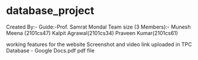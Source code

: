 # database_project
Created By:-
Guide:-Prof. Samrat Mondal
Team size (3 Members):-
Munesh Meena (2101cs47)
Kalpit Agrawal(2101cs34)
Praveen Kumar(2101cs61)

working features for the website Screenshot and video link uploaded in TPC Database - Google Docs.pdf pdf file

 
